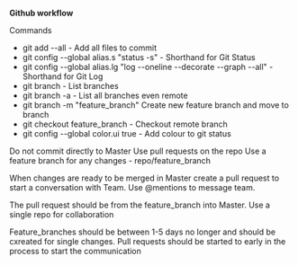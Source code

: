 **Github workflow**

Commands

- git add --all - Add all files to commit
- git config --global alias.s "status -s" - Shorthand for Git Status
- git config --global alias.lg "log --oneline --decorate --graph --all" - Shorthand for Git Log
- git branch - List branches
- git branch -a  - List all branches even remote
- git branch -m "feature_branch" Create new feature branch and move to branch
- git checkout feature_branch - Checkout remote branch
- git config --global color.ui true - Add colour to git status

Do not commit directly to Master
Use pull requests on the repo
Use a feature branch for any changes - repo/feature_branch

When changes are ready to be merged in Master create a pull request to start a conversation with Team. Use @mentions to message team.

The pull request should be from the feature_branch into Master.
Use a single repo for collaboration

Feature_branches should be between 1-5 days no longer and should be cxreated for single changes. Pull requests should be started to early in the process to start the communication

 
